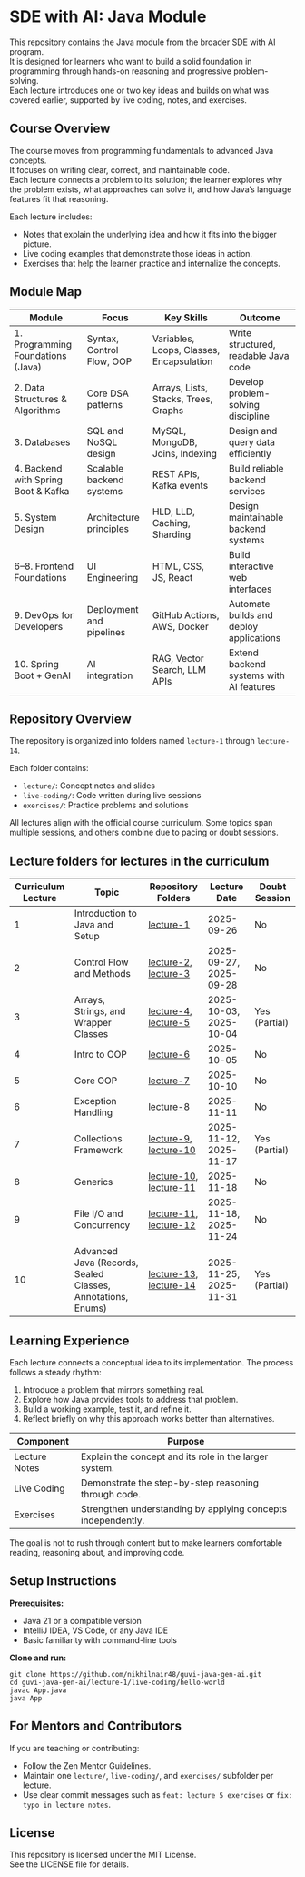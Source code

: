# SDE with AI: Java Module

This repository contains the Java module from the broader SDE with AI program.  
It is designed for learners who want to build a solid foundation in programming through hands-on reasoning and progressive problem-solving.  
Each lecture introduces one or two key ideas and builds on what was covered earlier, supported by live coding, notes, and exercises.

## Course Overview

The course moves from programming fundamentals to advanced Java concepts.  
It focuses on writing clear, correct, and maintainable code.  
Each lecture connects a problem to its solution; the learner explores why the problem exists, what approaches can solve it, and how Java’s language features fit that reasoning.

Each lecture includes:

* Notes that explain the underlying idea and how it fits into the bigger picture.
* Live coding examples that demonstrate those ideas in action.
* Exercises that help the learner practice and internalize the concepts.

## Module Map

| Module                              | Focus                     | Key Skills                               | Outcome                                 |
| ----------------------------------- | ------------------------- | ---------------------------------------- | --------------------------------------- |
| 1. Programming Foundations (Java)   | Syntax, Control Flow, OOP | Variables, Loops, Classes, Encapsulation | Write structured, readable Java code    |
| 2. Data Structures & Algorithms     | Core DSA patterns         | Arrays, Lists, Stacks, Trees, Graphs     | Develop problem-solving discipline      |
| 3. Databases                        | SQL and NoSQL design      | MySQL, MongoDB, Joins, Indexing          | Design and query data efficiently       |
| 4. Backend with Spring Boot & Kafka | Scalable backend systems  | REST APIs, Kafka events                  | Build reliable backend services         |
| 5. System Design                    | Architecture principles   | HLD, LLD, Caching, Sharding              | Design maintainable backend systems     |
| 6–8. Frontend Foundations           | UI Engineering            | HTML, CSS, JS, React                     | Build interactive web interfaces        |
| 9. DevOps for Developers            | Deployment and pipelines  | GitHub Actions, AWS, Docker              | Automate builds and deploy applications |
| 10. Spring Boot + GenAI             | AI integration            | RAG, Vector Search, LLM APIs             | Extend backend systems with AI features |

## Repository Overview

The repository is organized into folders named `lecture-1` through `lecture-14`.

Each folder contains:

* `lecture/`: Concept notes and slides
* `live-coding/`: Code written during live sessions
* `exercises/`: Practice problems and solutions

All lectures align with the official course curriculum. Some topics span multiple sessions, and others combine due to pacing or doubt sessions.

## Lecture folders for lectures in the curriculum

| Curriculum Lecture | Topic                                                       | Repository Folders                                                                                                                  | Lecture Date | Doubt Session |
| ------------------ | ----------------------------------------------------------- | ----------------------------------------------------------------------------------------------------------------------------------- | ------------- | --------------- |
| 1                  | Introduction to Java and Setup                              | [lecture-1](https://github.com/Nikhilnair48/guvi-java-gen-ai/tree/main/lecture-1)                                                  | 2025-09-26    | No              |
| 2                  | Control Flow and Methods                                    | [lecture-2](https://github.com/Nikhilnair48/guvi-java-gen-ai/tree/main/lecture-2), [lecture-3](https://github.com/Nikhilnair48/guvi-java-gen-ai/tree/main/lecture-3) | 2025-09-27, 2025-09-28    | No             |
| 3                  | Arrays, Strings, and Wrapper Classes                        | [lecture-4](https://github.com/Nikhilnair48/guvi-java-gen-ai/tree/main/lecture-4), [lecture-5](https://github.com/Nikhilnair48/guvi-java-gen-ai/tree/main/lecture-5) | 2025-10-03, 2025-10-04    | Yes (Partial)              |
| 4                  | Intro to OOP                                                | [lecture-6](https://github.com/Nikhilnair48/guvi-java-gen-ai/tree/main/lecture-6)                                                  | 2025-10-05    | No             |
| 5                  | Core OOP                                                    | [lecture-7](https://github.com/Nikhilnair48/guvi-java-gen-ai/tree/main/lecture-7)                                                  | 2025-10-10    | No             |
| 6                  | Exception Handling                                          | [lecture-8](https://github.com/Nikhilnair48/guvi-java-gen-ai/tree/main/lecture-8)                                                  | 2025-11-11    | No              |
| 7                  | Collections Framework                                       | [lecture-9](https://github.com/Nikhilnair48/guvi-java-gen-ai/tree/main/lecture-9), [lecture-10](https://github.com/Nikhilnair48/guvi-java-gen-ai/tree/main/lecture-10) | 2025-11-12, 2025-11-17    | Yes (Partial)             |
| 8                  | Generics                                                    | [lecture-10](https://github.com/Nikhilnair48/guvi-java-gen-ai/tree/main/lecture-10), [lecture-11](https://github.com/Nikhilnair48/guvi-java-gen-ai/tree/main/lecture-11) | 2025-11-18    | No             |
| 9                  | File I/O and Concurrency                                    | [lecture-11](https://github.com/Nikhilnair48/guvi-java-gen-ai/tree/main/lecture-11), [lecture-12](https://github.com/Nikhilnair48/guvi-java-gen-ai/tree/main/lecture-12) | 2025-11-18, 2025-11-24    | No              |
| 10                 | Advanced Java (Records, Sealed Classes, Annotations, Enums) | [lecture-13](https://github.com/Nikhilnair48/guvi-java-gen-ai/tree/main/lecture-13), [lecture-14](https://github.com/Nikhilnair48/guvi-java-gen-ai/tree/main/lecture-14) | 2025-11-25, 2025-11-31    | Yes (Partial)             |

## Learning Experience

Each lecture connects a conceptual idea to its implementation. The process follows a steady rhythm:

1. Introduce a problem that mirrors something real.  
2. Explore how Java provides tools to address that problem.  
3. Build a working example, test it, and refine it.  
4. Reflect briefly on why this approach works better than alternatives.

| Component     | Purpose                                                      |
| ------------- | ------------------------------------------------------------ |
| Lecture Notes | Explain the concept and its role in the larger system.       |
| Live Coding   | Demonstrate the step-by-step reasoning through code.         |
| Exercises     | Strengthen understanding by applying concepts independently. |

The goal is not to rush through content but to make learners comfortable reading, reasoning about, and improving code.

## Setup Instructions

**Prerequisites:**

* Java 21 or a compatible version  
* IntelliJ IDEA, VS Code, or any Java IDE  
* Basic familiarity with command-line tools  

**Clone and run:**

```
git clone https://github.com/nikhilnair48/guvi-java-gen-ai.git
cd guvi-java-gen-ai/lecture-1/live-coding/hello-world
javac App.java
java App
```

## For Mentors and Contributors

If you are teaching or contributing:

* Follow the Zen Mentor Guidelines.  
* Maintain one `lecture/`, `live-coding/`, and `exercises/` subfolder per lecture.  
* Use clear commit messages such as `feat: lecture 5 exercises` or `fix: typo in lecture notes`.  

## License

This repository is licensed under the MIT License.  
See the LICENSE file for details.
